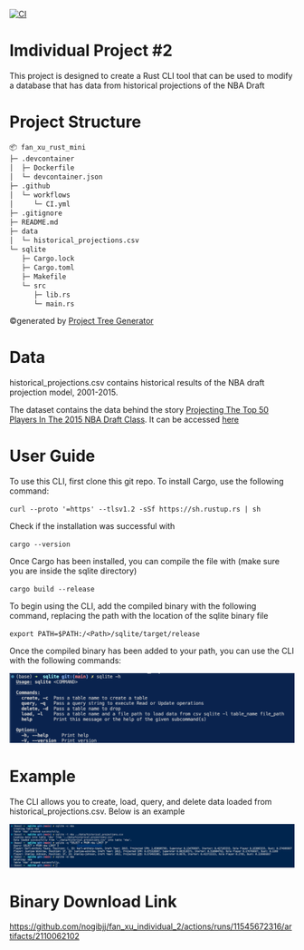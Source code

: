 [![CI](https://github.com/nogibjj/fan_xu_individual_2/actions/workflows/CI.yml/badge.svg)](https://github.com/nogibjj/fan_xu_individual_2/actions/workflows/CI.yml)

# Imdividual Project #2

This project is designed to create a Rust CLI tool that can be used to modify a database that has data from historical projections of the NBA Draft

# Project Structure

```
📦 fan_xu_rust_mini
├─ .devcontainer
│  ├─ Dockerfile
│  └─ devcontainer.json
├─ .github
│  └─ workflows
│     └─ CI.yml
├─ .gitignore
├─ README.md
├─ data
│  └─ historical_projections.csv
└─ sqlite
   ├─ Cargo.lock
   ├─ Cargo.toml
   ├─ Makefile
   └─ src
      ├─ lib.rs
      └─ main.rs
```
©generated by [Project Tree Generator](https://woochanleee.github.io/project-tree-generator)

# Data

historical_projections.csv contains historical results of the NBA draft projection model, 2001-2015.

The dataset contains the data behind the story [Projecting The Top 50 Players In The 2015 NBA Draft Class](http://fivethirtyeight.com/features/projecting-the-top-50-players-in-the-2015-nba-draft-class/). It can be accessed [here](https://github.com/fivethirtyeight/data/tree/master/nba-draft-2015)


# User Guide

To use this CLI, first clone this git repo. To install Cargo, use the following command:

`curl --proto '=https' --tlsv1.2 -sSf https://sh.rustup.rs | sh`

Check if the installation was successful with 

`cargo --version`

Once Cargo has been installed, you can compile the file with (make sure you are inside the sqlite directory)

`cargo build --release`

To begin using the CLI, add the compiled binary with the following command, replacing the path with the location of the sqlite binary file

`export PATH=$PATH:/<Path>/sqlite/target/release`

Once the compiled binary has been added to your path, you can use the CLI with the following commands:

![alt text](<images/help.png>)

# Example

The CLI allows you to create, load, query, and delete data loaded from historical_projections.csv. Below is an example

![alt text](<images/example.png>)

# Binary Download Link

https://github.com/nogibjj/fan_xu_individual_2/actions/runs/11545672316/artifacts/2110062102